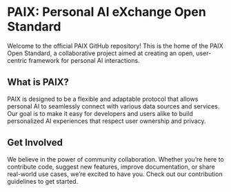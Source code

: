 # PAIX: Personal AI eXchange Open Standard

Welcome to the official PAIX GitHub repository! This is the home of the PAIX Open Standard, a collaborative project aimed at creating an open, user-centric framework for personal AI interactions.

## What is PAIX?

PAIX is designed to be a flexible and adaptable protocol that allows personal AI to seamlessly connect with various data sources and services. Our goal is to make it easy for developers and users alike to build personalized AI experiences that respect user ownership and privacy.

## Get Involved

We believe in the power of community collaboration. Whether you’re here to contribute code, suggest new features, improve documentation, or share real-world use cases, we’re excited to have you. Check out our contribution guidelines to get started.
